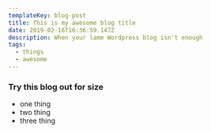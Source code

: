 ```yaml
---
templateKey: blog-post
title: This is my awesome blog title
date: 2019-02-16T16:36:59.147Z
description: When your lame Wordpress blog isn't enough
tags:
  - things
  - awesome
---
```

### Try this blog out for size

* one thing
* two thing
* three thing
